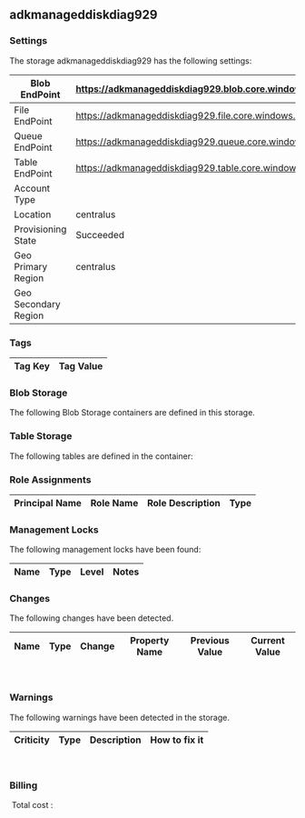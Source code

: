 
## adkmanageddiskdiag929 

### Settings
The storage adkmanageddiskdiag929 has the following settings:

| Blob EndPoint | https://adkmanageddiskdiag929.blob.core.windows.net/  |
| --- | --- |
| File EndPoint | https://adkmanageddiskdiag929.file.core.windows.net/  |
| Queue EndPoint | https://adkmanageddiskdiag929.queue.core.windows.net/  |
| Table EndPoint | https://adkmanageddiskdiag929.table.core.windows.net/  |
| Account Type |   |
| Location | centralus  |
| Provisioning State | Succeeded  |
| Geo Primary Region | centralus  |
| Geo Secondary Region |   |


### Tags


| Tag Key | Tag Value |
| --- | --- |

### Blob Storage
The following Blob Storage containers are defined in this storage. 

### Table Storage
The following tables are defined in the container:

### Role Assignments


| Principal Name | Role Name | Role Description | Type |
| --- | --- | --- | --- |

### Management Locks
The following management locks have been found: 

| Name | Type | Level | Notes |
| --- | --- | --- | --- |

### Changes
The following changes have been detected. 

| Name | Type | Change | Property Name | Previous Value | Current Value |
| --- | --- | --- | --- | --- | --- |
 
### Warnings
The following warnings have been detected in the storage. 

| Criticity | Type | Description | How to fix it |
| --- | --- | --- | --- |
 
### Billing
 Total cost : 
